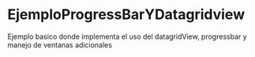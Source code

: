 # EjemploProgressBarYDatagridview
Ejemplo basico donde implementa el uso del datagridView, progressbar y manejo de ventanas adicionales 
